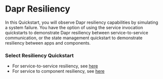 # Dapr Resiliency

In this Quickstart, you will observe Dapr resiliency capabilities by simulating a system failure. You have the option of using the service invocation quickstarts to demonstrate Dapr resiliency between service-to-service communication, or the state management quickstart to demonstrate resiliency between apps and components. 

### Select Resiliency Quickstart
- For service-to-service resiliency, see [here](./service-to-service-resiliency.md)
- For service to component resiliency, see [here](./service-to-component-resiliency.md)
